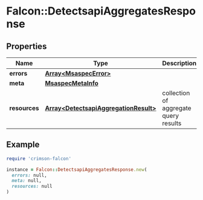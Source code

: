 # Falcon::DetectsapiAggregatesResponse

## Properties

| Name | Type | Description | Notes |
| ---- | ---- | ----------- | ----- |
| **errors** | [**Array&lt;MsaspecError&gt;**](MsaspecError.md) |  | [optional] |
| **meta** | [**MsaspecMetaInfo**](MsaspecMetaInfo.md) |  |  |
| **resources** | [**Array&lt;DetectsapiAggregationResult&gt;**](DetectsapiAggregationResult.md) | collection of aggregate query results |  |

## Example

```ruby
require 'crimson-falcon'

instance = Falcon::DetectsapiAggregatesResponse.new(
  errors: null,
  meta: null,
  resources: null
)
```

